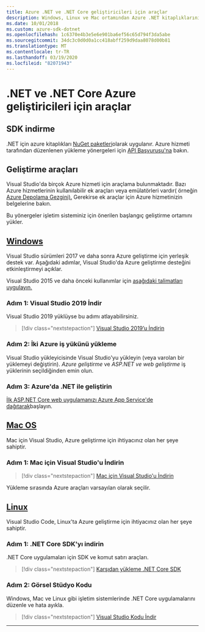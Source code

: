 ```yaml
---
title: Azure .NET ve .NET Core geliştiricileri için araçlar
description: Windows, Linux ve Mac ortamından Azure .NET kitaplıklarını kullanmaya başlamak için araçları alın.
ms.date: 10/01/2018
ms.custom: azure-sdk-dotnet
ms.openlocfilehash: 1c6370e4b3e5e6e901ba6ef56c65d794f3da5abe
ms.sourcegitcommit: 34dc3c0d0d0a1cc418abff259d9daa8078d00b81
ms.translationtype: MT
ms.contentlocale: tr-TR
ms.lasthandoff: 03/19/2020
ms.locfileid: "82071943"
---
```

# <a name="tools-for-net-and-net-core-azure-developers"></a>.NET ve .NET Core Azure geliştiricileri için araçlar

## <a name="sdk-downloads"></a>SDK indirme

.NET için azure kitaplıkları [NuGet paketleri](https://www.nuget.org/packages?q=windowsazureofficial)olarak uygulanır. Azure hizmeti tarafından düzenlenen yükleme yönergeleri için [API Başvurusu'na](/dotnet/api/overview/azure/?view=azure-dotnet) bakın.

## <a name="development-tools"></a>Geliştirme araçları

Visual Studio'da birçok Azure hizmeti için araçlama bulunmaktadır. Bazı Azure hizmetlerinin kullanılabilir ek araçları veya emülatörleri vardır( örneğin [Azure Depolama Gezgini).](https://azure.microsoft.com/features/storage-explorer/) Gerekirse ek araçlar için Azure hizmetinizin belgelerine bakın.

Bu yönergeler işletim sisteminiz için önerilen başlangıç geliştirme ortamını yükler.

## <a name="windows"></a>[Windows](#tab/windows)

Visual Studio sürümleri 2017 ve daha sonra Azure geliştirme için yerleşik destek var. Aşağıdaki adımlar, Visual Studio'da Azure geliştirme desteğini etkinleştirmeyi açıklar.

Visual Studio 2015 ve daha önceki kullanımlar için <a href="vs2015-install.md">aşağıdaki talimatları uygulayın.</a>

### <a name="step-1-download-visual-studio-2019"></a>Adım 1: Visual Studio 2019 İndir

Visual Studio 2019 yüklüyse bu adımı atlayabilirsiniz.

> [!div class="nextstepaction"]
> [Visual Studio 2019’u İndirin](https://www.visualstudio.com/downloads/)

### <a name="step-2-install-the-two-azure-workloads"></a>Adım 2: İki Azure iş yükünü yükleme

Visual Studio yükleyicisinde Visual Studio'yu yükleyin (veya varolan bir yüklemeyi değiştirin). *Azure geliştirme* ve *ASP.NET ve web geliştirme* iş yüklerinin seçildiğinden emin olun.

### <a name="step-3-develop-with-net-on-azure"></a>Adım 3: Azure'da .NET ile geliştirin

[İlk ASP.NET Core web uygulamanızı Azure App Service'de dağıtarak](https://docs.microsoft.com/azure/app-service-web/app-service-web-get-started-dotnet)başlayın.

## <a name="macos"></a>[Mac OS](#tab/macos)

Mac için Visual Studio, Azure geliştirme için ihtiyacınız olan her şeye sahiptir.

### <a name="step-1-download-visual-studio-for-mac"></a>Adım 1: Mac için Visual Studio'u İndirin

> [!div class="nextstepaction"]
> [Mac için Visual Studio'u İndirin](https://www.visualstudio.com/vs/visual-studio-mac/)

Yükleme sırasında Azure araçları varsayılan olarak seçilir.

## <a name="linux"></a>[Linux](#tab/linux)

Visual Studio Code, Linux'ta Azure geliştirme için ihtiyacınız olan her şeye sahiptir.

### <a name="step-1-download-the-net-core-sdk"></a>Adım 1: .NET Core SDK'yı indirin

.NET Core uygulamaları için SDK ve komut satırı araçları.

> [!div class="nextstepaction"]
> [Karşıdan yükleme .NET Core SDK](https://dotnet.microsoft.com/download)

### <a name="step-2-visual-studio-code"></a>Adım 2: Görsel Stüdyo Kodu

Windows, Mac ve Linux gibi işletim sistemlerinde .NET Core uygulamalarını düzenle ve hata ayıkla.

> [!div class="nextstepaction"]
> [Visual Studio Kodu İndir](https://code.visualstudio.com)

---
